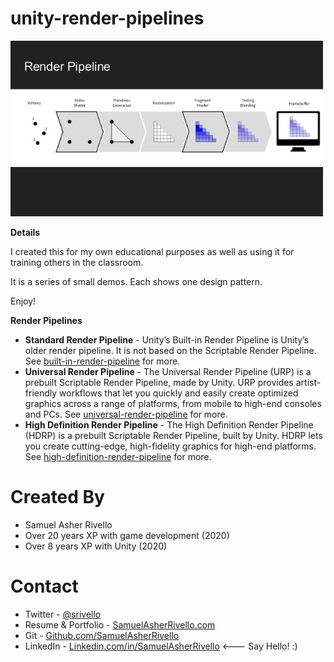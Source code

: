 # unity-render-pipelines

<img src="./README.png" width="500" />

**Details**

I created this for my own educational purposes as well as using it for training others in the classroom.

It is a series of small demos. Each shows one design pattern.

Enjoy!


**Render Pipelines**

* **Standard Render Pipeline** - Unity’s Built-in Render Pipeline is Unity’s older render pipeline. It is not based on the Scriptable Render Pipeline. See <a href="https://docs.unity3d.com/2020.2/Documentation/Manual/built-in-render-pipeline.html">built-in-render-pipeline</a> for more.
* **Universal Render Pipeline** - The Universal Render Pipeline (URP) is a prebuilt Scriptable Render Pipeline, made by Unity. URP provides artist-friendly workflows that let you quickly and easily create optimized graphics across a range of platforms, from mobile to high-end consoles and PCs. See <a href="https://docs.unity3d.com/2020.2/Documentation/Manual/universal-render-pipeline.html">universal-render-pipeline</a> for more.
* **High Definition Render Pipeline** - The High Definition Render Pipeline (HDRP) is a prebuilt Scriptable Render Pipeline, built by Unity. HDRP lets you create cutting-edge, high-fidelity graphics for high-end platforms. See <a href="https://docs.unity3d.com/2020.2/Documentation/Manual/high-definition-render-pipeline.html">high-definition-render-pipeline</a> for more.


Created By
=============

- Samuel Asher Rivello 
- Over 20 years XP with game development (2020)
- Over 8 years XP with Unity (2020)

Contact
=============

- Twitter - <a href="https://twitter.com/srivello/">@srivello</a>
- Resume & Portfolio - <a href="http://www.SamuelAsherRivello.com">SamuelAsherRivello.com</a>
- Git - <a href="https://github.com/SamuelAsherRivello/">Github.com/SamuelAsherRivello</a>
- LinkedIn - <a href="https://Linkedin.com/in/SamuelAsherRivello">Linkedin.com/in/SamuelAsherRivello</a> <--- Say Hello! :)
